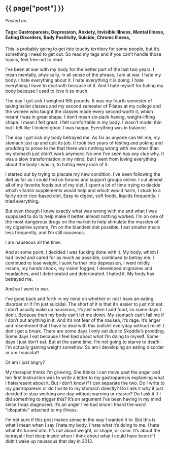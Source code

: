 

## {{ page["post"] }}

*Posted on <!--{ page["date"] }-->.*

#### Tags: Gastroparesis, Depression, Anxiety, Invisible Illness, Mental Illness, Eating Disorders, Body Positivity, Suicide, Chronic Illness, 

This is probably going to get into touchy territory for some people, but it’s something I need to get out.  So read my tags and if you can’t handle those topics, feel free not to read.

I’ve been at war with my body for the better part of the last two years.  I mean mentally, physically, in all sense of the phrase, I am at war.  I hate my body.  I hate everything about it.  I hate everything it is doing.  I hate everything I have to deal with because of it.  And I hate myself for hating my body because I used to love it so much.

The day I got sick I weighed 165 pounds.  It was my fourth semester of taking ballet classes and my second semester of Pilates at my college and the women who taught the classes made every second worth it, which meant I was in great shape.  I don’t mean six-pack having, weight–lifting shape.  I mean I felt great.  I felt comfortable in my body.  I wasn’t model thin but I felt like I looked good.  I was happy.  Everything was in balance.

The day I got sick my body betrayed me.  As far as anyone can tell me, my stomach just up and quit its job.  It took two years of testing and poking and prodding to prove to me that there was nothing wrong with me other than my stomach just didn’t work anymore.  No one I’ve seen has any clue why.  It was a slow transformation in my mind, but I went from loving everything about the body I was in, to hating every inch of it.

I started out by trying to placate my new condition.  I’ve been following the diet as far as I could find on forums and support groups online.  I cut almost all of my favorite foods out of my diet, I spent a lot of time trying to decide which vitamin supplements would help and which would harm, I stuck to a fairly strict rice-based diet.  Easy to digest, soft foods, liquids frequently.  I tried everything.

But even though I knew exactly what was wrong with me and what I was supposed to do to help make it better, almost nothing worked.  I’m on one of the most dangerous drugs on the market to help stimulate the muscles of my digestive system, I’m on the blandest diet possible, I eat smaller meals less frequently, and I’m still nauseous.

I am nauseous all the time.

And at some point, I decided I was fucking done with it.  My body, which I had loved and cared for as much as possible, continued to betray me.  I continued to lose weight, I sunk further into depression, I went mildly insane, my hands shook, my vision fogged, I developed migraines and headaches, and I deteriorated and deteriorated.  I hated it.  My body has betrayed me.

And so I went to war.

I’ve gone back and forth in my mind on whether or not I have an eating disorder or if I’m just suicidal.  The short of it is that it’s easier to just not eat.  I don’t usually wake up nauseous, it’s just when I add food, so some days I don’t.  Because then my body can’t let me down.  My stomach can’t fail me if I don’t put anything in it.  And it’s not fear of the nausea, it’s rage.  It’s anger and resentment that I have to deal with this bullshit everyday without relief.  I don’t get a break.  There are some days I only eat due to Skoddie’s prodding.  Some days I eat because I feel bad about what I’m doing to myself.  Some days I just don’t eat.  But at the same time, I’m not going to starve to death.  I'm actually gaining weight somehow.  So am I developing an eating disorder or am I suicidal?

Or am I just angry?

My therapist thinks I’m grieving.  She thinks I can move past the anger and her first instruction was to write a letter to my gastroparesis explaining what I hate/resent about it.  But I don’t know if I can separate the two.  Do I write to my gastroparesis or do I write to my stomach directly?  Do I ask it why it just decided to stop working one day without warning or reason?  Do I ask it if I did something to trigger this?  It’s an argument I’ve been having in my mind since I was diagnosed.  It’s an anger I’ve had since I heard the word “idiopathic” attached to my illness.

I’m not sure if this post makes sense in the way I wanted it to.  But this is what I mean when I say I hate my body.  I hate what it’s doing to me.  I hate what it’s turned into.  It’s not about weight, or shape, or color.  It’s about the betrayal I feel deep inside when I think about what I could have been if I didn’t wake up nauseous that day in 2013.
